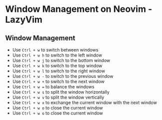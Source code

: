# Window Management on Neovim - LazyVim

## Window Management

- Use `Ctrl + w` to switch between windows
- Use `Ctrl + w h` to switch to the left window
- Use `Ctrl + w j` to switch to the bottom window
- Use `Ctrl + w k` to switch to the top window
- Use `Ctrl + w l` to switch to the right window
- Use `Ctrl + w -` to switch to the previous window
- Use `Ctrl + w +` to switch to the next window
- Use `Ctrl + w =` to balance the windows
- Use `Ctrl + w s` to split the window horizontally
- Use `Ctrl + w v` to split the window vertically
- Use `Ctrl + w x` to exchange the current window with the next window
- Use `Ctrl + w o` to close the current window
- Use `Ctrl + w o` to close the current window
